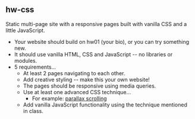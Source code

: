 
## hw-css

Static multi-page site with a responsive pages built with vanilla CSS and a little JavaScript.

* Your website should build on hw01 (your bio), or you can try something new.
* It should use vanilla HTML, CSS and JavaScript -- no libraries or modules.
* 5 requirements...
  * At least 2 pages navigating to each other.
  * Add creative styling -- make this your own website!
  * The pages should be responsive using media queries.
  * Use at least one advanced CSS technique... 
    * For example: [parallax scrolling](https://www.w3schools.com/howto/howto_css_parallax.asp)
  * Add vanilla JavaScript functionality using the technique mentioned in class.

